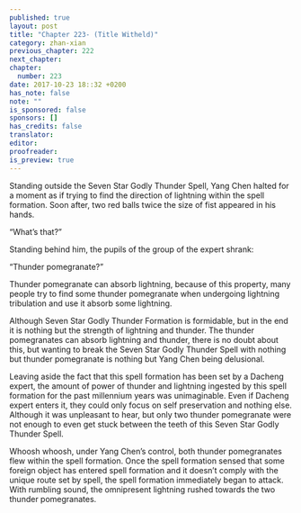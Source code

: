 ```yaml
---
published: true
layout: post
title: "Chapter 223- (Title Witheld)"
category: zhan-xian
previous_chapter: 222
next_chapter: 
chapter:
  number: 223
date: 2017-10-23 18::32 +0200
has_note: false
note: ""
is_sponsored: false
sponsors: []
has_credits: false
translator:
editor:
proofreader:
is_preview: true
---
```

Standing outside the Seven Star Godly Thunder Spell, Yang Chen halted for a moment as if trying to find the direction of lightning within the spell formation. Soon after, two red balls twice the size of fist appeared in his hands. 

“What’s that?”

Standing behind him, the pupils of the group of the expert shrank:

“Thunder pomegranate?”

Thunder pomegranate can absorb lightning, because of this property, many people try to find some thunder pomegranate when undergoing lightning tribulation and use it absorb some lightning. 

Although Seven Star Godly Thunder Formation is formidable, but in the end it is nothing but the strength of lightning and thunder. The thunder pomegranates can absorb lightning and thunder, there is no doubt about this, but wanting to break the Seven Star Godly Thunder Spell with nothing but thunder pomegranate is nothing but Yang Chen being delusional.

Leaving aside the fact that this spell formation has been set by a Dacheng expert, the amount of power of thunder and lightning ingested by this spell formation for the past millennium years was unimaginable. Even if Dacheng expert enters it, they could only focus on self preservation and nothing else. Although it was unpleasant to hear, but only two thunder pomegranate were not enough to even get stuck between the teeth of this Seven Star Godly Thunder Spell.

Whoosh whoosh, under Yang Chen’s control, both thunder pomegranates flew within the spell formation. Once the spell formation sensed that some foreign object has entered spell formation and it doesn’t comply with the unique route set by spell, the spell formation immediately began to attack. With rumbling sound, the omnipresent lightning rushed towards the two thunder pomegranates. 
